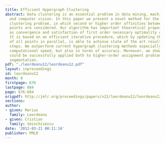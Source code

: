 ```yaml
---
title: Efficient Hypergraph Clustering
abstract: Data clustering is an essential problem in data mining, machine learning
  and computer vision. In this paper we present a novel method for the hypergraph
  clustering problem, in which second or higher order affinities between sets of data
  points are considered. Our algorithm has important theoretical properties, such
  as convergence and satisfaction of first order necessary optimality conditions.
  It is based on an efficient iterative procedure, which by updating the cluster membership
  of all points in parallel, is able to achieve state of the art results in very few
  steps. We outperform current hypergraph clustering methods especially in terms of
  computational speed, but also in terms of accuracy. Moreover, we show that our method
  could be successfully applied both to higher-order assignment problems and to image
  segmentation.
pdf: "./leordeanu12/leordeanu12.pdf"
layout: inproceedings
id: leordeanu12
month: 0
firstpage: 676
lastpage: 684
page: 676-684
origpdf: http://jmlr.org/proceedings/papers/v22/leordeanu12/leordeanu12.pdf
sections: 
author:
- given: Marius
  family: Leordeanu
- given: Cristian
  family: Sminchisescu
date: '2012-03-21 00:11:16'
publisher: PMLR
---
```

